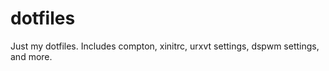 dotfiles
========

Just my dotfiles. Includes compton, xinitrc, urxvt settings, dspwm settings, and more.
